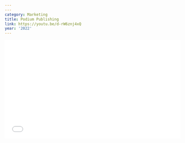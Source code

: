 ```yaml
---
---
category: Marketing
title: Podium Publishing
link: https://youtu.be/d-rW6znj4xQ
year: '2022'
---
```

<iframe width="560" height="315" src="{{ page.link }}" frameborder="0" allowfullscreen></iframe>
